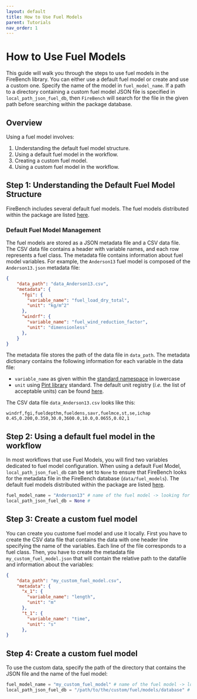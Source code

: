 ```yaml
---
layout: default
title: How to Use Fuel Models
parent: Tutorials
nav_order: 1
---
```


# How to Use Fuel Models

This guide will walk you through the steps to use fuel models in the FireBench library. You can either use a default fuel model or create and use a custom one. Specify the name of the model in `fuel_model_name`. If a path to a directory containing a custom fuel model JSON file is specified in `local_path_json_fuel_db`, then `FireBench` will search for the file in the given path before searching within the package database.

## Overview

Using a fuel model involves:
1. Understanding the default fuel model structure.
2. Using a default fuel model in the workflow.
3. Creating a custom fuel model.
4. Using a custom fuel model in the workflow.

## Step 1: Understanding the Default Fuel Model Structure

FireBench includes several default fuel models. The fuel models distributed within the package are listed [here](../content.md).

### Default Fuel Model Management

The fuel models are stored as a JSON metadata file and a CSV data file. The CSV data file contains a header with variable names, and each row represents a fuel class. The metadata file contains information about fuel model variables. For example, the `Anderson13` fuel model is composed of the `Anderson13.json` metadata file:

```json
{
    "data_path": "data_Anderson13.csv",
    "metadata": {
      "fgi": {
        "variable_name": "fuel_load_dry_total",
        "unit": "kg/m^2"
      },
      "windrf": {
        "variable_name": "fuel_wind_reduction_factor",
        "unit": "dimensionless"
      },
    }
}
```
The metadata file stores the path of the data file in `data_path`. The metadata dictionary contains the following information for each variable in the data file:
- `variable_name` as given within the [standard namespace](../namespace.md) in lowercase
- `unit` using [Pint library](https://pint.readthedocs.io/en/stable/) standard. The default unit registry (*i.e.* the list of acceptable units) can be found [here](https://github.com/hgrecco/pint/blob/master/pint/default_en.txt).

The CSV data file `data_Anderson13.csv` looks like this:
```csv
windrf,fgi,fueldepthm,fueldens,savr,fuelmce,st,se,ichap
0.45,0.200,0.350,30.0,3600.0,10.0,0.0655,0.02,1
```

## Step 2: Using a default fuel model in the workflow

In most workflows that use Fuel Models, you will find two variables dedicated to fuel model configuration. When using a default Fuel Model, `local_path_json_fuel_db` can be set to `None` to ensure that FireBench looks for the metadata file in the FireBench database (`data/fuel_models`). The default fuel models distributed within the package are listed [here](../content.md).

```python
fuel_model_name = "Anderson13" # name of the fuel model -> looking for Anderson13.json
local_path_json_fuel_db = None # 
```

## Step 3: Create a custom fuel model

You can create you custome fuel model and use it locally. First you have to create the CSV data file that contains the data with one header line specifying the name of the variables. Each line of the file corresponds to a fuel class. Then, you have to create the metadata file `my_custom_fuel_model.json` that will contain the relative path to the datafile and information about the variables:
```json
{
    "data_path": "my_custom_fuel_model.csv",
    "metadata": {
      "x_1": {
        "variable_name": "length",
        "unit": "m"
      },
      "t_1": {
        "variable_name": "time",
        "unit": "s"
      },
}
```

## Step 4: Create a custom fuel model

To use the custom data, specify the path of the directory that contains the JSON file and the name of the fuel model:
```python
fuel_model_name = "my_custom_fuel_model" # name of the fuel model -> looking for my_custom_fuel_model.json
local_path_json_fuel_db = "/path/to/the/custom/fuel/models/database" # 
```